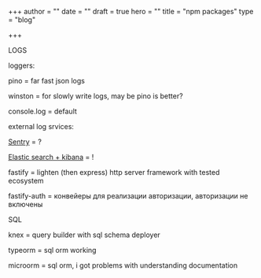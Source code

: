 +++
author = ""
date = ""
draft = true
hero = ""
title = "npm packages"
type = "blog"

+++

LOGS

loggers:

pino = far fast json logs

winston = for slowly write logs, may be pino is better?

console.log = default

external log srvices:

[Sentry](https://sentry.io/pricing/) = ?

[Elastic search + kibana](https://www.elastic.co/downloads/) = !

fastify = lighten (then express) http server framework with tested ecosystem

fastify-auth = конвейеры для реализации авторизации, авторизации не включены

SQL 

knex = query builder with sql schema deployer

typeorm = sql orm working

microorm = sql orm, i got problems with understanding documentation